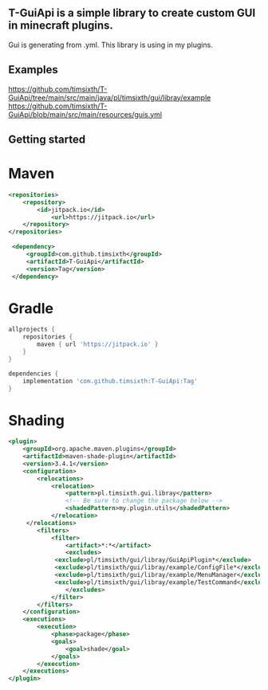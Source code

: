 ## T-GuiApi is a simple library to create custom GUI in minecraft plugins.

Gui is generating from .yml.
This library is using in my plugins.

## Examples
https://github.com/timsixth/T-GuiApi/tree/main/src/main/java/pl/timsixth/gui/libray/example
<br>
https://github.com/timsixth/T-GuiApi/blob/main/src/main/resources/guis.yml

## Getting started

# Maven
```xml
<repositories>
	<repository>
	    <id>jitpack.io</id>
            <url>https://jitpack.io</url>
	</repository>
</repositories>
  
 <dependency>
     <groupId>com.github.timsixth</groupId>
     <artifactId>T-GuiApi</artifactId>
     <version>Tag</version>
 </dependency>
```
# Gradle
```gradle
allprojects {
	repositories {
		maven { url 'https://jitpack.io' }
	}
}

dependencies {
    implementation 'com.github.timsixth:T-GuiApi:Tag'
}
```
# Shading
```xml
<plugin>
    <groupId>org.apache.maven.plugins</groupId>
    <artifactId>maven-shade-plugin</artifactId>
    <version>3.4.1</version>
    <configuration>
        <relocations>
            <relocation>
                <pattern>pl.timsixth.gui.libray</pattern>
                <!-- Be sure to change the package below -->
                <shadedPattern>my.plugin.utils</shadedPattern>
            </relocation>
	 </relocations>
        <filters>
            <filter>
                <artifact>*:*</artifact>
                <excludes>
		     <exclude>pl/timsixth/gui/libray/GuiApiPlugin*</exclude>
		     <exclude>pl/timsixth/gui/libray/example/ConfigFile*</exclude>
		     <exclude>pl/timsixth/gui/libray/example/MenuManager</exclude>
		     <exclude>pl/timsixth/gui/libray/example/TestCommand</exclude>
                </excludes>
            </filter>
        </filters>
    </configuration>
    <executions>
        <execution>
            <phase>package</phase>
            <goals>
                <goal>shade</goal>
            </goals>
        </execution>
    </executions>
</plugin>
```
